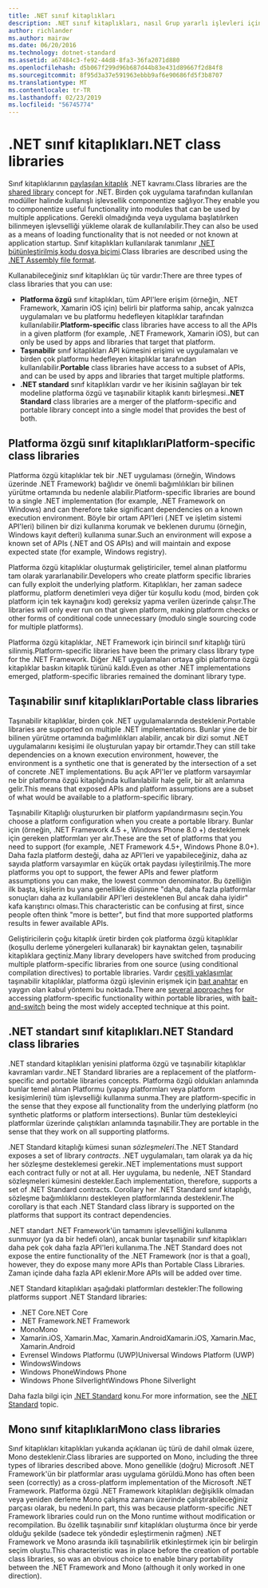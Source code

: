```yaml
---
title: .NET sınıf kitaplıkları
description: .NET sınıf kitaplıkları, nasıl Grup yararlı işlevleri için birden çok uygulama tarafından kullanılan modüller halinde olanak öğrenin.
author: richlander
ms.author: mairaw
ms.date: 06/20/2016
ms.technology: dotnet-standard
ms.assetid: a67484c3-fe92-44d8-8fa3-36fa2071d880
ms.openlocfilehash: d5b067f299d96b687d44b83e431d89667f2d84f8
ms.sourcegitcommit: 8f95d3a37e591963ebbb9af6e90686fd5f3b8707
ms.translationtype: MT
ms.contentlocale: tr-TR
ms.lasthandoff: 02/23/2019
ms.locfileid: "56745774"
---
```

# <a name="net-class-libraries"></a><span data-ttu-id="bada8-103">.NET sınıf kitaplıkları</span><span class="sxs-lookup"><span data-stu-id="bada8-103">.NET class libraries</span></span>

<span data-ttu-id="bada8-104">Sınıf kitaplıklarının [paylaşılan kitaplık](https://en.wikipedia.org/wiki/Library_%28computing%29#Shared_libraries) .NET kavramı.</span><span class="sxs-lookup"><span data-stu-id="bada8-104">Class libraries are the [shared library](https://en.wikipedia.org/wiki/Library_%28computing%29#Shared_libraries) concept for .NET.</span></span> <span data-ttu-id="bada8-105">Birden çok uygulama tarafından kullanılan modüller halinde kullanışlı işlevsellik componentize sağlıyor.</span><span class="sxs-lookup"><span data-stu-id="bada8-105">They enable you to componentize useful functionality into modules that can be used by multiple applications.</span></span> <span data-ttu-id="bada8-106">Gerekli olmadığında veya uygulama başlatılırken bilinmeyen işlevselliği yükleme olarak de kullanılabilir.</span><span class="sxs-lookup"><span data-stu-id="bada8-106">They can also be used as a means of loading functionality that is not needed or not known at application startup.</span></span> <span data-ttu-id="bada8-107">Sınıf kitaplıkları kullanılarak tanımlanır [.NET bütünleştirilmiş kodu dosya biçimi](assembly/file-format.md).</span><span class="sxs-lookup"><span data-stu-id="bada8-107">Class libraries are described using the [.NET Assembly file format](assembly/file-format.md).</span></span>

<span data-ttu-id="bada8-108">Kullanabileceğiniz sınıf kitaplıkları üç tür vardır:</span><span class="sxs-lookup"><span data-stu-id="bada8-108">There are three types of class libraries that you can use:</span></span>

*   <span data-ttu-id="bada8-109">**Platforma özgü** sınıf kitaplıkları, tüm API'lere erişim (örneğin, .NET Framework, Xamarin iOS için) belirli bir platforma sahip, ancak yalnızca uygulamaları ve bu platformu hedefleyen kitaplıklar tarafından kullanılabilir.</span><span class="sxs-lookup"><span data-stu-id="bada8-109">**Platform-specific** class libraries have access to all the APIs in a given platform (for example, .NET Framework, Xamarin iOS), but can only be used by apps and libraries that target that platform.</span></span>
*   <span data-ttu-id="bada8-110">**Taşınabilir** sınıf kitaplıkları API kümesini erişimi ve uygulamaları ve birden çok platformu hedefleyen kitaplıklar tarafından kullanılabilir.</span><span class="sxs-lookup"><span data-stu-id="bada8-110">**Portable** class libraries have access to a subset of APIs, and can be used by apps and libraries that target multiple platforms.</span></span>
*   <span data-ttu-id="bada8-111">**.NET standard** sınıf kitaplıkları vardır ve her ikisinin sağlayan bir tek modeline platforma özgü ve taşınabilir kitaplık kanıtı birleşmesi.</span><span class="sxs-lookup"><span data-stu-id="bada8-111">**.NET Standard** class libraries are a merger of the platform-specific and portable library concept into a single model that provides the best of both.</span></span>

## <a name="platform-specific-class-libraries"></a><span data-ttu-id="bada8-112">Platforma özgü sınıf kitaplıkları</span><span class="sxs-lookup"><span data-stu-id="bada8-112">Platform-specific class libraries</span></span>

<span data-ttu-id="bada8-113">Platforma özgü kitaplıklar tek bir .NET uygulaması (örneğin, Windows üzerinde .NET Framework) bağlıdır ve önemli bağımlılıkları bir bilinen yürütme ortamında bu nedenle alabilir.</span><span class="sxs-lookup"><span data-stu-id="bada8-113">Platform-specific libraries are bound to a single .NET implementation (for example, .NET Framework on Windows) and can therefore take significant dependencies on a known execution environment.</span></span> <span data-ttu-id="bada8-114">Böyle bir ortam API'leri (.NET ve işletim sistemi API'leri) bilinen bir dizi kullanıma korumak ve beklenen durumu (örneğin, Windows kayıt defteri) kullanıma sunar.</span><span class="sxs-lookup"><span data-stu-id="bada8-114">Such an environment will expose a known set of APIs (.NET and OS APIs) and will maintain and expose expected state (for example, Windows registry).</span></span>

<span data-ttu-id="bada8-115">Platforma özgü kitaplıklar oluşturmak geliştiriciler, temel alınan platformu tam olarak yararlanabilir.</span><span class="sxs-lookup"><span data-stu-id="bada8-115">Developers who create platform specific libraries can fully exploit the underlying platform.</span></span> <span data-ttu-id="bada8-116">Kitaplıkları, her zaman sadece platformu, platform denetimleri veya diğer tür koşullu kodu (mod, birden çok platform için tek kaynağını kod) gereksiz yapma verilen üzerinde çalışır.</span><span class="sxs-lookup"><span data-stu-id="bada8-116">The libraries will only ever run on that given platform, making platform checks or other forms of conditional code unnecessary (modulo single sourcing code for multiple platforms).</span></span>

<span data-ttu-id="bada8-117">Platforma özgü kitaplıklar, .NET Framework için birincil sınıf kitaplığı türü silinmiş.</span><span class="sxs-lookup"><span data-stu-id="bada8-117">Platform-specific libraries have been the primary class library type for the .NET Framework.</span></span> <span data-ttu-id="bada8-118">Diğer .NET uygulamaları ortaya gibi platforma özgü kitaplıklar baskın kitaplık türünü kaldı.</span><span class="sxs-lookup"><span data-stu-id="bada8-118">Even as other .NET implementations emerged, platform-specific libraries remained the dominant library type.</span></span>

## <a name="portable-class-libraries"></a><span data-ttu-id="bada8-119">Taşınabilir sınıf kitaplıkları</span><span class="sxs-lookup"><span data-stu-id="bada8-119">Portable class libraries</span></span>

<span data-ttu-id="bada8-120">Taşınabilir kitaplıklar, birden çok .NET uygulamalarında desteklenir.</span><span class="sxs-lookup"><span data-stu-id="bada8-120">Portable libraries are supported on multiple .NET implementations.</span></span> <span data-ttu-id="bada8-121">Bunlar yine de bir bilinen yürütme ortamında bağımlılıkları alabilir, ancak bir dizi somut .NET uygulamalarını kesişimi ile oluşturulan yapay bir ortamdır.</span><span class="sxs-lookup"><span data-stu-id="bada8-121">They can still take dependencies on a known execution environment, however, the environment is a synthetic one that is generated by the intersection of a set of concrete .NET implementations.</span></span> <span data-ttu-id="bada8-122">Bu açık API'ler ve platform varsayımlar ne bir platforma özgü kitaplığında kullanılabilir hale gelir, bir alt anlamına gelir.</span><span class="sxs-lookup"><span data-stu-id="bada8-122">This means that exposed APIs and platform assumptions are a subset of what would be available to a platform-specific library.</span></span>

<span data-ttu-id="bada8-123">Taşınabilir Kitaplığı oluştururken bir platform yapılandırmasını seçin.</span><span class="sxs-lookup"><span data-stu-id="bada8-123">You choose a platform configuration when you create a portable library.</span></span> <span data-ttu-id="bada8-124">Bunlar için (örneğin, .NET Framework 4.5 +, Windows Phone 8.0 +) desteklemek için gereken platformları yer alır.</span><span class="sxs-lookup"><span data-stu-id="bada8-124">These are the set of platforms that you need to support (for example, .NET Framework 4.5+, Windows Phone 8.0+).</span></span> <span data-ttu-id="bada8-125">Daha fazla platform desteği, daha az API'leri ve yapabileceğiniz, daha az sayıda platform varsayımlar en küçük ortak paydası iyileştirilmiş.</span><span class="sxs-lookup"><span data-stu-id="bada8-125">The more platforms you opt to support, the fewer APIs and fewer platform assumptions you can make, the lowest common denominator.</span></span> <span data-ttu-id="bada8-126">Bu özelliğin ilk başta, kişilerin bu yana genellikle düşünme "daha, daha fazla platformlar sonuçları daha az kullanılabilir API'leri desteklenen Bul ancak daha iyidir" kafa karıştırıcı olması.</span><span class="sxs-lookup"><span data-stu-id="bada8-126">This characteristic can be confusing at first, since people often think "more is better", but find that more supported platforms results in fewer available APIs.</span></span>

<span data-ttu-id="bada8-127">Geliştiricilerin çoğu kitaplık üretir birden çok platforma özgü kitaplıklar (koşullu derleme yönergeleri kullanarak) bir kaynaktan gelen, taşınabilir kitaplıklara geçtiniz.</span><span class="sxs-lookup"><span data-stu-id="bada8-127">Many library developers have switched from producing multiple platform-specific libraries from one source (using conditional compilation directives) to portable libraries.</span></span> <span data-ttu-id="bada8-128">Vardır [çeşitli yaklaşımlar](https://blog.stephencleary.com/2012/11/portable-class-library-enlightenment.html) taşınabilir kitaplıklar, platforma özgü işlevinin erişmek için [baıt anahtar](https://log.paulbetts.org/the-bait-and-switch-pcl-trick/) en yaygın olan kabul yöntemi bu noktada.</span><span class="sxs-lookup"><span data-stu-id="bada8-128">There are [several approaches](https://blog.stephencleary.com/2012/11/portable-class-library-enlightenment.html) for accessing platform-specific functionality within portable libraries, with [bait-and-switch](https://log.paulbetts.org/the-bait-and-switch-pcl-trick/) being the most widely accepted technique at this point.</span></span>

## <a name="net-standard-class-libraries"></a><span data-ttu-id="bada8-129">.NET standart sınıf kitaplıkları</span><span class="sxs-lookup"><span data-stu-id="bada8-129">.NET Standard class libraries</span></span>

<span data-ttu-id="bada8-130">.NET standard kitaplıkları yenisini platforma özgü ve taşınabilir kitaplıklar kavramları vardır.</span><span class="sxs-lookup"><span data-stu-id="bada8-130">.NET Standard libraries are a replacement of the platform-specific and portable libraries concepts.</span></span> <span data-ttu-id="bada8-131">Platforma özgü oldukları anlamında bunlar temel alınan Platformu (yapay platformları veya platform kesişimlerini) tüm işlevselliği kullanıma sunma.</span><span class="sxs-lookup"><span data-stu-id="bada8-131">They are platform-specific in the sense that they expose all functionality from the underlying platform (no synthetic platforms or platform intersections).</span></span> <span data-ttu-id="bada8-132">Bunlar tüm destekleyici platformlar üzerinde çalıştıkları anlamında taşınabilir.</span><span class="sxs-lookup"><span data-stu-id="bada8-132">They are portable in the sense that they work on all supporting platforms.</span></span>

<span data-ttu-id="bada8-133">.NET Standard kitaplığı kümesi sunan _sözleşmeleri_.</span><span class="sxs-lookup"><span data-stu-id="bada8-133">The .NET Standard exposes a set of library _contracts_.</span></span> <span data-ttu-id="bada8-134">.NET uygulamaları, tam olarak ya da hiç her sözleşme desteklemesi gerekir.</span><span class="sxs-lookup"><span data-stu-id="bada8-134">.NET implementations must support each contract fully or not at all.</span></span> <span data-ttu-id="bada8-135">Her uygulama, bu nedenle, .NET Standard sözleşmeleri kümesini destekler.</span><span class="sxs-lookup"><span data-stu-id="bada8-135">Each implementation, therefore, supports a set of .NET Standard contracts.</span></span> <span data-ttu-id="bada8-136">Corollary her .NET Standard sınıf kitaplığı, sözleşme bağımlılıklarını destekleyen platformlarında desteklenir.</span><span class="sxs-lookup"><span data-stu-id="bada8-136">The corollary is that each .NET Standard class library is supported on the platforms that support its contract dependencies.</span></span>

<span data-ttu-id="bada8-137">.NET standart .NET Framework'ün tamamını işlevselliğini kullanıma sunmuyor (ya da bir hedefi olan), ancak bunlar taşınabilir sınıf kitaplıkları daha pek çok daha fazla API'leri kullanıma.</span><span class="sxs-lookup"><span data-stu-id="bada8-137">The .NET Standard does not expose the entire functionality of the .NET Framework (nor is that a goal), however, they do expose many more APIs than Portable Class Libraries.</span></span> <span data-ttu-id="bada8-138">Zaman içinde daha fazla API eklenir.</span><span class="sxs-lookup"><span data-stu-id="bada8-138">More APIs will be added over time.</span></span>

<span data-ttu-id="bada8-139">.NET Standard kitaplıkları aşağıdaki platformları destekler:</span><span class="sxs-lookup"><span data-stu-id="bada8-139">The following platforms support .NET Standard libraries:</span></span>

* <span data-ttu-id="bada8-140">.NET Core</span><span class="sxs-lookup"><span data-stu-id="bada8-140">.NET Core</span></span>
* <span data-ttu-id="bada8-141">.NET Framework</span><span class="sxs-lookup"><span data-stu-id="bada8-141">.NET Framework</span></span>
* <span data-ttu-id="bada8-142">Mono</span><span class="sxs-lookup"><span data-stu-id="bada8-142">Mono</span></span>
* <span data-ttu-id="bada8-143">Xamarin.iOS, Xamarin.Mac, Xamarin.Android</span><span class="sxs-lookup"><span data-stu-id="bada8-143">Xamarin.iOS, Xamarin.Mac, Xamarin.Android</span></span>
* <span data-ttu-id="bada8-144">Evrensel Windows Platformu (UWP)</span><span class="sxs-lookup"><span data-stu-id="bada8-144">Universal Windows Platform (UWP)</span></span>
* <span data-ttu-id="bada8-145">Windows</span><span class="sxs-lookup"><span data-stu-id="bada8-145">Windows</span></span>
* <span data-ttu-id="bada8-146">Windows Phone</span><span class="sxs-lookup"><span data-stu-id="bada8-146">Windows Phone</span></span>
* <span data-ttu-id="bada8-147">Windows Phone Silverlight</span><span class="sxs-lookup"><span data-stu-id="bada8-147">Windows Phone Silverlight</span></span>

<span data-ttu-id="bada8-148">Daha fazla bilgi için [.NET Standard](net-standard.md) konu.</span><span class="sxs-lookup"><span data-stu-id="bada8-148">For more information, see the [.NET Standard](net-standard.md) topic.</span></span>

## <a name="mono-class-libraries"></a><span data-ttu-id="bada8-149">Mono sınıf kitaplıkları</span><span class="sxs-lookup"><span data-stu-id="bada8-149">Mono class libraries</span></span>

<span data-ttu-id="bada8-150">Sınıf kitaplıkları kitaplıkları yukarıda açıklanan üç türü de dahil olmak üzere, Mono desteklenir.</span><span class="sxs-lookup"><span data-stu-id="bada8-150">Class libraries are supported on Mono, including the three types of libraries described above.</span></span> <span data-ttu-id="bada8-151">Mono genellikle (doğru) Microsoft .NET Framework'ün bir platformlar arası uygulama görüldü.</span><span class="sxs-lookup"><span data-stu-id="bada8-151">Mono has often been seen (correctly) as a cross-platform implementation of the Microsoft .NET Framework.</span></span> <span data-ttu-id="bada8-152">Platforma özgü .NET Framework kitaplıkları değişiklik olmadan veya yeniden derleme Mono çalışma zamanı üzerinde çalıştırabileceğiniz parçası olarak, bu nedeni.</span><span class="sxs-lookup"><span data-stu-id="bada8-152">In part, this was because platform-specific .NET Framework libraries could run on the Mono runtime without modification or recompilation.</span></span> <span data-ttu-id="bada8-153">Bu özellik taşınabilir sınıf kitaplıkları oluşturma önce bir yerde olduğu şekilde (sadece tek yöndedir eşleştirmenin rağmen) .NET Framework ve Mono arasında ikili taşınabilirlik etkinleştirmek için bir belirgin seçim oluştu.</span><span class="sxs-lookup"><span data-stu-id="bada8-153">This characteristic was in place before the creation of portable class libraries, so was an obvious choice to enable binary portability between the .NET Framework and Mono (although it only worked in one direction).</span></span>
